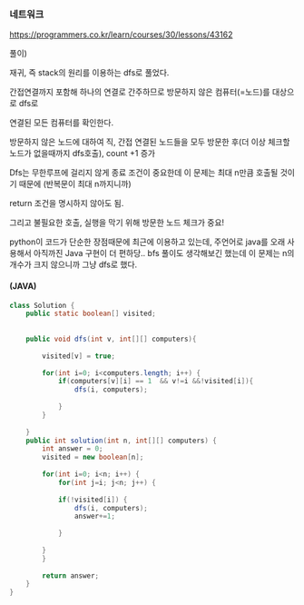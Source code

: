 ### 네트워크



https://programmers.co.kr/learn/courses/30/lessons/43162



풀이)

재귀, 즉 stack의 원리를 이용하는 dfs로 풀었다.

간접연결까지 포함해 하나의 연결로 간주하므로 방문하지 않은 컴퓨터(=노드)를 대상으로 dfs로

연결된 모든 컴퓨터를 확인한다. 

방문하지 않은 노드에 대하여 직, 간접 연결된 노드들을 모두 방문한 후(더 이상 체크할 노드가 없을때까지 dfs호출), count +1 증가 

Dfs는 무한루프에 걸리지 않게 종료 조건이 중요한데 이 문제는 최대 n만큼 호출될 것이기 때문에 (반복문이 최대 n까지니까)

return 조건을 명시하지 않아도 됨.

그리고 불필요한 호출, 실행을 막기 위해 방문한 노드 체크가 중요!

python이 코드가 단순한 장점때문에 최근에 이용하고 있는데, 주언어로  java를 오래 사용해서 아직까진 Java 구현이 더 편하당.. bfs 풀이도 생각해보긴 했는데 이 문제는 n의 개수가 크지 않으니까 그냥 dfs로 했다.

#### (JAVA)

``` java
class Solution {
    public static boolean[] visited;
    
    
    public void dfs(int v, int[][] computers){
        
        visited[v] = true;
        
        for(int i=0; i<computers.length; i++) {
            if(computers[v][i] == 1  && v!=i &&!visited[i]){
                dfs(i, computers);
               
            }
        }
        
    }
    public int solution(int n, int[][] computers) {
        int answer = 0;
        visited = new boolean[n];
        
        for(int i=0; i<n; i++) {
            for(int j=i; j<n; j++) {
            
            if(!visited[i]) {
                dfs(i, computers);
                answer+=1;
                
            }
                
        }
        }
        
        return answer;
    }
}
```



